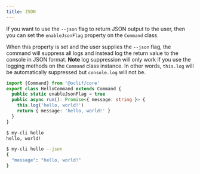 ```yaml
---
title: JSON
---
```


If you want to use the `--json` flag to return JSON output to the user, then you can set the `enableJsonFlag` property on the `Command` class.

When this property is set and the user supplies the `--json` flag, the command will suppress all logs and instead log the return value to the console in JSON format. **Note** log suppression will only work if you use the logging methods on the `Command` class instance. In other words, `this.log` will be automatically suppressed but `console.log` will not be.

```typescript
import {Command} from '@oclif/core'
export class HelloCommand extends Command {
  public static enableJsonFlag = true
  public async run(): Promise<{ message: string }> {
    this.log('hello, world!')
    return { message: 'hello, world!' }
  }
}

```

```bash
$ my-cli hello
hello, world!
```

```bash
$ my-cli hello --json
{
  "message": "hello, world!"
}
```

